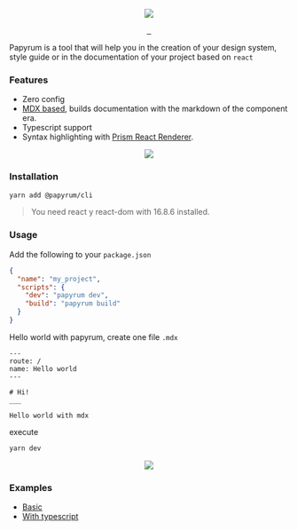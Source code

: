<p align="center">
  <img src="https://user-images.githubusercontent.com/4754339/71502967-1a73bf80-2841-11ea-9add-13cd5bd905dd.png" />
</p>

<p align="center">
  <a href="https://www.npmjs.com/package/@papyrum/cli" target="_blank">
    <img src="https://badgen.net/npm/v/@papyrum/cli" alt="">
  </a>
  <a href="https://www.npmjs.com/package/@papyrum/cli" target="_blank">
    <img src="https://badgen.net/npm/dt/@papyrum/cli" alt="">
  </a>
  <a href="LICENSE" target="_blank">
    <img src="https://badgen.net/npm/license/@papyrum/cli" alt="">
  </a>
</p>

Papyrum is a tool that will help you in the creation of your design system, style guide or in the documentation of your project based on `react`

### Features

- Zero config
- [MDX based](https://mdxjs.com/), builds documentation with the markdown of the component era.
- Typescript support
- Syntax highlighting with [Prism React Renderer](https://github.com/FormidableLabs/prism-react-renderer).

<p align="center">
  <img src="https://user-images.githubusercontent.com/4754339/71502918-d5e82400-2840-11ea-9165-3643711ca8d2.png" />
</p>

### Installation

```bash
yarn add @papyrum/cli
```

> You need react y react-dom with 16.8.6 installed.

### Usage

Add the following to your  `package.json`

```json
{
  "name": "my_project",
  "scripts": {
    "dev": "papyrum dev",
    "build": "papyrum build"
  }
}
```

Hello world with papyrum, create one file `.mdx`

```
---
route: /
name: Hello world
---

# Hi!
___

Hello world with mdx
```

execute

```bash
yarn dev
```

<p align="center">
  <img src="https://user-images.githubusercontent.com/4754339/71502938-f2845c00-2840-11ea-9dec-1d9ea8b37778.png" />
</p>

### Examples

- [Basic](https://github.com/wilsson/papyrum/tree/master/examples/basic)
- [With typescript](https://github.com/wilsson/papyrum/tree/master/examples/typescript)